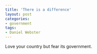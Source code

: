 ```yaml
---
title: 'There is a difference'
layout: post
categories:
- government
tags:
- Daniel Webster
---
```


Love your country but fear its government.